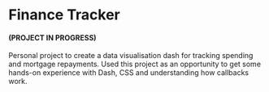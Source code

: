 # Finance Tracker

#### (PROJECT IN PROGRESS)

Personal project to create a data visualisation dash for tracking spending and mortgage repayments.
Used this project as an opportunity to get some hands-on experience with Dash, CSS and understanding how callbacks work. 
